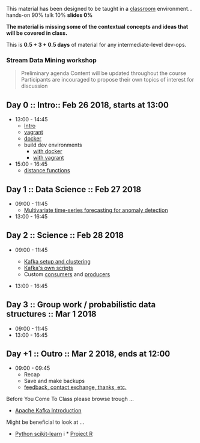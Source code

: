 
This material has been designed to be taught in a [classroom](https://ccdcoe.org/cyber-defence-monitoring-course-suite-module-2-1.html) environment... hands-on 90% talk 10% **slides 0%**

**The material is missing some of the contextual concepts and ideas that will be covered in class.**

This is **0.5 + 3 + 0.5 days** of material for any intermediate-level dev-ops.

### Stream Data Mining workshop

> Preliminary agenda
> Content will be updated throughout the course 
> Participants are incouraged to propose their own topics of interest for discussion

## Day 0 :: Intro:: Feb 26 2018, starts at 13:00

* 13:00 - 14:45
  * [Intro](/common/day_intro.md)
  * [vagrant](/common/vagrant.intro.md)
  * [docker](/common/docker.intro.md)
  * build dev environments 
    * [with docker](/SDM/docker/)
    * [with vagrant](/SDM/vagrant/)
* 15:00 - 16:45
  * [distance functions]()


## Day 1 :: Data Science :: Feb 27 2018

* 09:00 - 11:45
  * [Multivariate time-series forecasting for anomaly detection](/SDM)
* 13:00 - 16:45

## Day 2 :: Science :: Feb 28 2018

 * 09:00 - 11:45
   * [Kafka setup and clustering]()
   * [Kafka's own scripts]()
   * Custom [consumers]() and [producers]()

 * 13:00 - 16:45

## Day 3 :: Group work / probabilistic data structures :: Mar 1 2018

* 09:00 - 11:45
* 13:00 - 16:45


## Day +1 :: Outro :: Mar 2 2018, ends at 12:00

* 09:00 - 09:45
  * Recap
  * Save and make backups
  * [feedback, contact exchange, thanks, etc.](/common/Closing.md)



Before You Come To Class please browse trough ...

  * [Apache Kafka Introduction](https://kafka.apache.org/intro)

Might be beneficial to look at ...

  * [Python scikit-learn](http://scikit-learn.org)
i * [Project R](https://www.r-project.org/)


